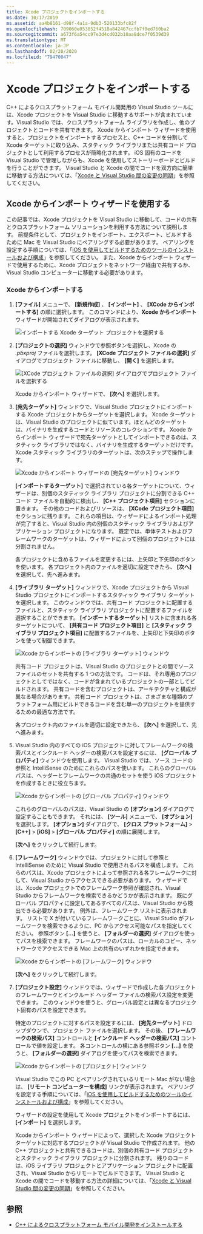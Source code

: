 ```yaml
---
title: Xcode プロジェクトをインポートする
ms.date: 10/17/2019
ms.assetid: aa4b8161-d98f-4a1a-9db3-520133bfc82f
ms.openlocfilehash: 709060e053852f4518a842467ccfb7f0ed760ba2
ms.sourcegitcommit: a673f6a54cc97e3d4cd032b10aa8dce7f0539d39
ms.translationtype: MT
ms.contentlocale: ja-JP
ms.lasthandoff: 02/28/2020
ms.locfileid: "79470047"
---
```

# <a name="import-an-xcode-project"></a>Xcode プロジェクトをインポートする

C++ によるクロスプラットフォーム モバイル開発用の Visual Studio ツールには、Xcode プロジェクトを Visual Studio に移動するサポートが含まれています。Visual Studio では、クロスプラットフォーム ライブラリを作成し、他のプロジェクトとコードを共有できます。 Xcode からインポート ウィザードを使用すると、プロジェクトをインポートするプロセスと、C++ コードを分割して Xcode ターゲットに取り込み、スタティック ライブラリまたは共有コード プロジェクトとして利用するプロセスが簡略化されます。 iOS 固有のコードを Visual Studio で管理しながらも、Xcode を使用してストーリーボードとビルドを行うことができます。 Visual Studio と Xcode の間でコードを双方向に簡単に移動する方法については、「[Xcode と Visual Studio 間の変更の同期](sync-changes-between-xcode-and-visual-studio.md)」を参照してください。

## <a name="use-the-import-from-xcode-wizard"></a>Xcode からインポート ウィザードを使用する

この記事では、Xcode プロジェクトを Visual Studio に移動して、コードの共有とクロスプラットフォーム ソリューションを利用する方法について説明します。 前提条件として、プロジェクトをインポート、エクスポート、ビルドするために Mac を Visual Studio にペアリングする必要があります。 ペアリングを設定する手順については、「[iOS を使用してビルドするためのツールのインストールおよび構成](../cross-platform/install-and-configure-tools-to-build-using-ios.md)」を参照してください。 また、Xcode からインポート ウィザードで使用するために、Xcode プロジェクトをネットワーク経由で共有するか、Visual Studio コンピューターに移動する必要があります。

### <a name="import-from-xcode"></a>Xcode からインポートする

1. **[ファイル]** メニューで、 **[新規作成]** 、 **[インポート]** 、 **[XCode からインポートする]** の順に選択します。 このコマンドにより、**Xcode からインポート** ウィザードが開始されてダイアログが表示されます。

   ![インポートする Xcode ターゲット プロジェクトを選択する](../cross-platform/media/cppmdd-u2-importxcode-choose.png "インポートする Xcode ターゲット プロジェクトを選択する")

1. **[プロジェクトの選択]** ウィンドウで参照ボタンを選択し、Xcode の *.pbxproj* ファイルを選択します。 **[XCode プロジェクト ファイルの選択]** ダイアログでプロジェクト ファイルに移動し、 **[開く]** を選択します。

   ![[XCode プロジェクト ファイルの選択] ダイアログでプロジェクト ファイルを選択する](../cross-platform/media/cppmdd-u2-importxcode-browse.png "[XCode プロジェクト ファイルの選択] ダイアログでプロジェクト ファイルを選択する")

   Xcode からインポート ウィザードで、 **[次へ]** を選択します。

1. **[宛先ターゲット]** ウィンドウで、Visual Studio プロジェクトにインポートする Xcode プロジェクトからターゲットを選択します。 Xcode ターゲットは、Visual Studio のプロジェクトに似ています。ほとんどのターゲットは、バイナリを生成するコードとリソースのコレクションです。 Xcode からインポート ウィザードで宛先ターゲットとしてインポートできるのは、スタティック ライブラリではなく、バイナリを生成するターゲットだけです。 Xcode スタティック ライブラリのターゲットは、次のステップで操作します。

   ![Xcode からインポート ウィザードの [宛先ターゲット] ウィンドウ](../cross-platform/media/cppmdd-u2-importxcode-destination.jpg "Xcode からインポート ウィザードの [宛先ターゲット] ウィンドウ")

   **[インポートするターゲット]** で選択されている各ターゲットについて、ウィザードは、別個のスタティック ライブラリ プロジェクトに分割できる C++ コード ファイルを自動的に検出し、 **[C++ プロジェクト項目]** セクションに置きます。 その他のコードおよびリソースは、 **[XCode プロジェクト項目]** セクションに残ります。 これらの項目は、ウィザードによるインポート処理が完了すると、Visual Studio 内の別個のスタティック ライブラリおよびアプリケーション プロジェクトになります。 既定では、単体テストおよびフレームワークのターゲットは、ウィザードによって別個のプロジェクトには分割されません。

   各プロジェクトに含めるファイルを変更するには、上矢印と下矢印のボタンを使います。 各プロジェクト内のファイルを適切に設定できたら、 **[次へ]** を選択して、先へ進みます。

1. **[ライブラリ ターゲット]** ウィンドウで、Xcode プロジェクトから Visual Studio プロジェクトにインポートするスタティック ライブラリ ターゲットを選択します。 このウィンドウでは、共有コード プロジェクトに配置するファイルと、スタティック ライブラリ プロジェクトに配置するファイルを選択することができます。 **[インポートするターゲット]** リストに含まれる各ターゲットについて、 **[共有コード プロジェクト項目]** と **[スタティック ライブラリ プロジェクト項目]** に配置するファイルを、上矢印と下矢印のボタンを使って制御できます。

   ![Xcode からインポートの [ライブラリ ターゲット] ウィンドウ](../cross-platform/media/cppmdd-u2-importxcode-library.jpg "Xcode からインポートの [ライブラリ ターゲット] ウィンドウ")

   共有コード プロジェクトは、Visual Studio のプロジェクトとの間でソース ファイルのセットを共有する 1 つの方法です。 コードは、それ専用のプロジェクトとしてではなく、コードが含まれているプロジェクトの一部としてビルドされます。 共有コードを含むプロジェクトは、アーキテクチャと構成が異なる場合があります。 共有コード プロジェクトは、さまざまな種類のプラットフォーム用にビルドできるコードを含む単一のプロジェクトを提供するための最適な方法です。

   各プロジェクト内のファイルを適切に設定できたら、 **[次へ]** を選択して、先へ進みます。

1. Visual Studio 内のすべての iOS プロジェクトに対してフレームワークの検索パスとインクルード ヘッダーの検索パスを設定するには、 **[グローバル プロパティ]** ウィンドウを使用します。 Visual Studio では、ソース コードの参照と IntelliSense のためにこれらのパスを使います。 これらのグローバル パスは、ヘッダーとフレームワークの共通のセットを使う iOS プロジェクトを作成するときに役立ちます。

   ![Xcode からインポートの [グローバル プロパティ] ウィンドウ](../cross-platform/media/cppmdd-u2-importxcode-global.jpg "Xcode からインポートの [グローバル プロパティ] ウィンドウ")

   これらのグローバルのパスは、Visual Studio の **[オプション]** ダイアログで設定することもできます。 それには、 **[ツール]** メニューで、 **[オプション]** を選択します。 **[オプション]** ダイアログで、 **[クロス プラットフォーム]**  >  **[C++]**  >  **[iOS]**  >  **[グローバル プロパティ]** の順に展開します。

   **[次へ]** をクリックして続行します。

1. **[フレームワーク]** ウィンドウでは、プロジェクトに対して参照と IntelliSense のために Visual Studio で使用されるパスを構成します。 これらのパスは、Xcode プロジェクトによって参照される各フレームワークに対して、Visual Studio からアクセスできる必要があります。 ウィザードでは、Xcode プロジェクトでのフレームワーク参照が確認され、Visual Studio からフレームワークを検索できるかどうかが表示されます。 既にグローバル プロパティに設定してあるすべてのパスは、Visual Studio から検出できる必要があります。 例外は、フレームワーク リストに表示されます。 リストで X が付いているフレームワークごとに、Visual Studio がフレームワークを検索できるように、PC からアクセス可能なパスを指定してください。 参照ボタン **[...]** を使うと、 **[フォルダーの選択]** ダイアログを使ってパスを検索できます。 フレームワークのパスは、ローカルのコピー、ネットワークでアクセスできる Mac 上の共有のいずれかを指定できます。

   ![Xcode からインポートの [フレームワーク] ウィンドウ](../cross-platform/media/cppmdd-u2-importxcode-frameworks.jpg "Xcode からインポートの [フレームワーク] ウィンドウ")

   **[次へ]** をクリックして続行します。

1. **[プロジェクト設定]** ウィンドウでは、ウィザードで作成した各プロジェクトのフレームワークとインクルード ヘッダー ファイルの検索パス設定を変更できます。 このウィンドウを使うと、グローバル設定とは異なるプロジェクト固有のパスを設定できます。

   特定のプロジェクトに対するパスを設定するには、 **[宛先ターゲット]** ドロップダウンで、プロジェクト ファイルを選択します。 その後、 **[フレームワークの検索パス]** コントロールと **[インクルード ヘッダーの検索パス]** コントロールで値を設定します。 各コントロールの横にある参照ボタン **[...]** を使うと、 **[フォルダーの選択]** ダイアログを使ってパスを検索できます。

   ![Xcode からインポートの [プロジェクト] ウィンドウ](../cross-platform/media/cppmdd-u2-importxcode-projects.jpg "Xcode からインポートの [プロジェクト] ウィンドウ")

   Visual Studio でこの PC とペアリングされているリモート Mac がない場合は、 **[リモート コンピューターを構成]** リンクが表示されます。 ペアリングを設定する手順については、「[iOS を使用してビルドするためのツールのインストールおよび構成](../cross-platform/install-and-configure-tools-to-build-using-ios.md)」を参照してください。

   ウィザードの設定を使用して Xcode プロジェクトをインポートするには、 **[インポート]** を選択します。

   Xcode からインポート ウィザードによって、選択した Xcode プロジェクト ターゲットに対応するプロジェクトが Visual Studio で作成されます。 他の C++ プロジェクトと共有できるコードは、別個の共有コード プロジェクトとスタティック ライブラリ プロジェクトに分割されます。 残りのコードは、iOS ライブラリ プロジェクトとアプリケーション プロジェクトに配置され、Visual Studio からリモートでビルドできます。 Visual Studio と Xcode の間でコードを移動する方法の詳細については、「[Xcode と Visual Studio 間の変更の同期](../cross-platform/sync-changes-between-xcode-and-visual-studio.md)」を参照してください。

## <a name="see-also"></a>参照

- [C++ によるクロスプラットフォーム モバイル開発をインストールする](../cross-platform/install-visual-cpp-for-cross-platform-mobile-development.md)
